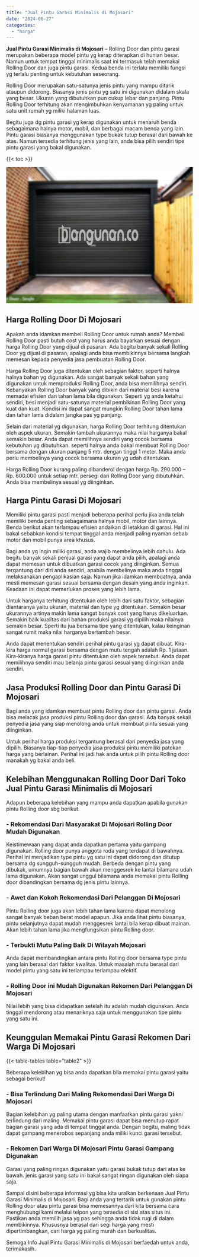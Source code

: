 ```yaml
---
title: "Jual Pintu Garasi Minimalis di Mojosari"
date: "2024-06-27"
categories: 
  - "harga"
---
```


**Jual Pintu Garasi Minimalis di Mojosari** – Rolling Door dan pintu garasi merupakan beberapa model pintu yg kerap diterapkan di hunian besar. Namun untuk tempat tinggal minimalis saat ini termasuk telah memakai Rolling Door dan juga pintu garasi. Kedua benda ini terlalu memiliki fungsi yg terlalu penting untuk kebutuhan seseorang.

Rolling Door merupakan satu-satunya jenis pintu yang mampu ditarik ataupun didorong. Biasanya jenis pintu yg satu ini digunakan didalam skala yang besar. Ukuran yang dibutuhkan pun cukup lebar dan panjang. Pintu Rolling Door terhitung akan mengimbuhkan kenyamanan yg paling untuk satu unit rumah yg miliki halaman luas.

Begitu juga dg pintu garasi yg kerap digunakan untuk menaruh benda sebagaimana halnya motor, mobil, dan berbagai macam benda yang lain. Pintu garasi biasanya menggunakan type bukak tutup berasal dari bawah ke atas. Namun tersedia terhitung jenis yang lain, anda bisa pilih sendiri tipe pintu garasi yang bakal digunakan.

{{< toc >}}

![Jual Pintu Garasi Minimalis di Mojosari](/images/pintu-garasi-05.png)

## Harga Rolling Door Di Mojosari

Apakah anda idamkan membeli Rolling Door untuk rumah anda? Membeli Rolling Door pasti butuh cost yang harus anda bayarkan sesuai dengan harga Rolling Door yang dijual di pasaran. Ada begitu banyak sekali Rolling Door yg dijual di pasaran, apalagi anda bisa membikinnya bersama langkah memesan kepada penyedia jasa pembuatan Rolling Door.

Harga Rolling Door juga ditentukan oleh sebagian faktor, seperti halnya halnya bahan yg digunakan. Ada sangat banyak sekali bahan yang digunakan untuk memproduksi Rolling Door, anda bisa memilihnya sendiri. Kebanyakan Rolling Door banyak yang dibikin dari material besi karena memadai efisien dan tahan lama bila digunakan. Seperti yg anda ketahui sendiri, besi menjadi satu-satunya material pembikinan Rolling Door yang kuat dan kuat. Kondisi ini dapat sangat mungkin Rolling Door tahan lama dan tahan lama didalam jangka pas yg panjang.

Selain dari material yg digunakan, harga Rolling Door terhitung ditentukan oleh aspek ukuran. Semakin tambah ukurannya maka nilai harganya bakal semakin besar. Anda dapat memilihnya sendiri yang cocok bersama kebutuhan yg dibutuhkan. seperti halnya anda bakal membuat Rolling Door bersama dengan ukuran panjang 5 mtr. dengan tinggi 1 meter. Maka anda perlu membelinya yang cocok bersama ukuran yg udah ditentukan.

Harga Rolling Door kurang paling dibanderol dengan harga Rp. 290.000 – Rp. 600.000 untuk setiap mtr. persegi dari Rolling Door yang dibutuhkan. Anda bisa membelinya sesuai yg diinginkan.

## Harga Pintu Garasi Di Mojosari

Memiliki pintu garasi pasti menjadi beberapa perihal perlu jika anda telah memiliki benda penting sebagaimana halnya mobil, motor dan lainnya. Benda berikut akan terlampau efisien andaikan di letakkan di garasi. Hal ini bakal sebabkan kondisi tempat tinggal anda menjadi paling nyaman sebab motor dan mobil punya area khusus.

Bagi anda yg ingin miliki garasi, anda wajib membelinya lebih dahulu. Ada begitu banyak sekali penjual garasi yang dapat anda pilih, apalagi anda dapat memesan untuk dibuatkan garasi cocok yang diinginkan. Semua tergantung dari diri anda sendiri, apabila membelinya maka anda tinggal melaksanakan pengaplikasian saja. Namun jika idamkan membuatnya, anda mesti memesan garasi sesuai bersama dengan desain yang anda inginkan. Keadaan ini dapat memerlukan proses yang lebih lama.

Untuk harganya terhitung ditentukan oleh lebih dari satu faktor, sebagian diantaranya yaitu ukuran, material dan type yg ditentukan. Semakin besar ukurannya artinya makin lama sangat banyak cost yang harus dikeluarkan. Semakin baik kualitas dari bahan produksi garasi yg dipilih maka nilainya semakin besar. Sperti itu jua bersama tipe yang ditentukan, kalau keinginan sangat rumit maka nilai harganya bertambah besar.

Anda dapat menentukan sendiri perihal pintu garasi yg dapat dibuat. Kira-kira harga normal garasi bersama dengan mutu tengah adalah Rp. 1 jutaan. Kira-kiranya harga garasi pintu ditentukan oleh aspek tersebut. Anda dapat memilihnya sendiri mau belanja pintu garasi sesuai yang diinginkan anda sendiri.

## Jasa Produksi Rolling Door dan Pintu Garasi Di Mojosari

Bagi anda yang idamkan membuat pintu Rolling door dan pintu garasi. Anda bisa melacak jasa produksi pintu Rolling door dan garasi. Ada banyak sekali penyedia jasa yang siap menolong anda untuk membuat pintu sesuai yang diinginkan.

Untuk perihal harga produksi tergantung berasal dari penyedia jasa yang dipilih. Biasanya tiap-tiap penyedia jasa produksi pintu memiliki patokan harga yang berlainan. Perihal ini jadi hak anda untuk pilih pintu Rolling door manakah yg bakal anda beli.

## Kelebihan Menggunakan Rolling Door Dari Toko Jual Pintu Garasi Minimalis di Mojosari

Adapun beberapa kelebihan yang mampu anda dapatkan apabila gunakan pintu Rolling door sbg berikut.

### \- Rekomendasi Dari Masyarakat Di Mojosari Rolling Door Mudah Digunakan

Keistimewaan yang dapat anda dapatkan pertama yaitu gampang digunakan. Rolling door punya anggota roda yang terdapat di bawahnya. Perihal ini menjadikan type pintu yg satu ini dapat didorong dan ditutup bersama dg sungguh-sungguh mudah. Berbeda dengan pintu yang dibukak, umumnya bagian bawah akan menggesrek ke lantai bilamana udah lama digunakan. Akan sangat unggul bilamana anda memakai pintu Rolling door dibandingkan bersama dg jenis pintu lainnya.

### \- Awet dan Kokoh Rekomendasi Dari Pelanggan Di Mojosari

Pintu Rolling door juga akan lebih tahan lama karena dapat menolong sangat banyak beban berat model apapun. Jika anda lihat pintu biasanya, pintu selanjutnya dapat mudah menggesrek lantai bila kerap dibuat mainan. Akan lebih tahan lama jika mengfungsikan pintu Rolling door.

### \- Terbukti Mutu Paling Baik Di Wilayah Mojosari

Anda dapat membandingkan antara pintu Rolling door bersama type pintu yang lain berasal dari faktor kwalitas. Untuk masalah mutu berasal dari model pintu yang satu ini terlampau terlampau efektif.

### \- Rolling Door ini Mudah Digunakan Rekomen Dari Pelanggan Di Mojosari

Nilai lebih yang bisa didapatkan setelah itu adalah mudah digunakan. Anda tinggal mendorong atau menariknya saja untuk menggunakan tipe pintu yang satu ini.

## Keunggulan Memakai Pintu Garasi Rekomen Dari Warga Di Mojosari

{{< table-tables table="table2" >}}

Beberapa kelebihan yg bisa anda dapatkan bila memakai pintu garasi yaitu sebagai berikut!

### \- Bisa Terlindung Dari Maling Rekomendasi Dari Warga Di Mojosari

Bagian kelebihan yg paling utama dengan manfaatkan pintu garasi yakni terlindung dari maling. Memakai pintu garasi dapat bisa menutup rapat bagian garasi yang ada di tempat tinggal anda. Dengan begitu, maling tidak dapat gampang menerobos sepanjang anda miliki kunci garasi tersebut.

### \- Rekomen Dari Warga Di Mojosari Pintu Garasi Gampang Digunakan

Garasi yang paling ringan digunakan yaitu garasi bukak tutup dari atas ke bawah. jenis garasi yang satu ini bakal sangat ringan digunakan oleh siapa saja.

Sampai disini beberapa informasi yg bisa kita uraikan berkenaan Jual Pintu Garasi Minimalis di Mojosari. Bagi anda yang tertarik untuk gunakan pintu Rolling door atau pintu garasi bisa memesannya dari kita bersama cara menghubungi kami melalui telpon yang tersedia di sisi atas situs ini. Pastikan anda memilih jasa yg pas sehingga anda tidak rugi di dalam membikinnya. Khususnya berasal dari segi harga yang mesti dipertimbangkan, cari harga yg paling murah dan berkualitas.

Semoga Info Jual Pintu Garasi Minimalis di Mojosari berfaedah untuk anda, terimakasih.

